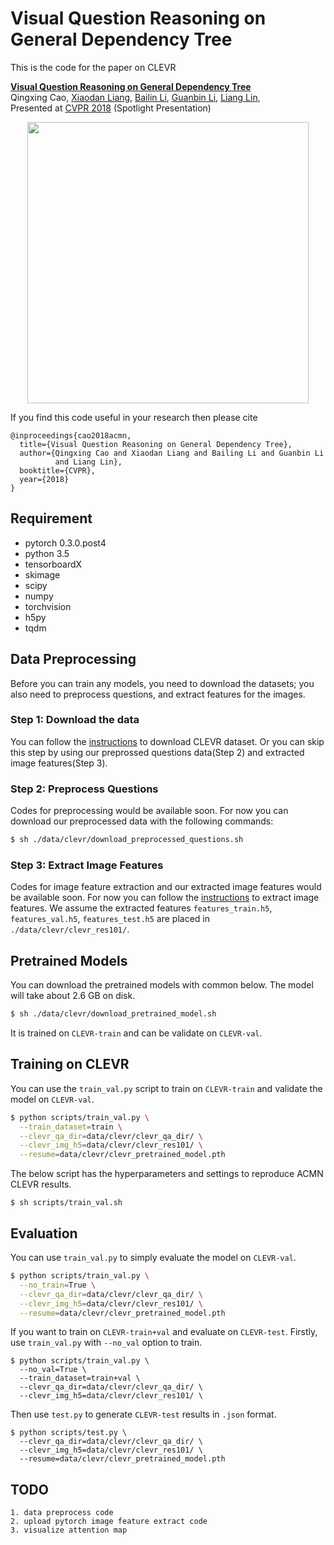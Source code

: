 # Visual Question Reasoning on General Dependency Tree

This is the code for the paper on CLEVR

 **<a href="https://arxiv.org/abs/1804.00105">Visual Question Reasoning on General Dependency Tree</a>**
 <br>
Qingxing Cao,
 <a href='https://www.cs.cmu.edu/~xiaodan1/'>Xiaodan Liang</a>,
 <a href='https://bezorro.github.io/'>Bailin Li</a>,
 <a href='https://sites.google.com/site/ligb86/home/'>Guanbin Li</a>,
 <a href='http://www.linliang.net/'>Liang Lin</a>,
 <br>
 Presented at [CVPR 2018](http://cvpr2018.thecvf.com/) (Spotlight Presentation)

 <div align="center">
  <img src="https://github.com/bezorro/ACMN-Pytorch/blob/master/img/introduction.png" width="450px">
</div>

If you find this code useful in your research then please cite

```
@inproceedings{cao2018acmn,
  title={Visual Question Reasoning on General Dependency Tree},
  author={Qingxing Cao and Xiaodan Liang and Bailing Li and Guanbin Li
          and Liang Lin},
  booktitle={CVPR},
  year={2018}
}
```

## Requirement
  * pytorch 0.3.0.post4
  * python 3.5
  * tensorboardX
  * skimage
  * scipy
  * numpy
  * torchvision
  * h5py
  * tqdm

## Data Preprocessing
Before you can train any models, you need to download the datasets; you also need to preprocess questions, and extract features for the images.

### Step 1: Download the data
You can follow the [instructions](https://github.com/jcjohnson/clevr-iep/blob/master/TRAINING.md) to download CLEVR dataset. Or you can skip this step by using our preprossed questions data(Step 2) and extracted image features(Step 3).

### Step 2: Preprocess Questions
Codes for preprocessing would be available soon. For now you can download our preprocessed data with the following commands:
```sh
$ sh ./data/clevr/download_preprocessed_questions.sh
```

### Step 3: Extract Image Features
Codes for image feature extraction and our extracted image features would be available soon. For now you can follow the [instructions](https://github.com/jcjohnson/clevr-iep/blob/master/TRAINING.md) to extract image features.
We assume the extracted features `features_train.h5`, `features_val.h5`, `features_test.h5` are placed in `./data/clevr/clevr_res101/`.

## Pretrained Models
You can download the pretrained models with common below. The model will take about 2.6 GB on disk.
```sh
$ sh ./data/clevr/download_pretrained_model.sh
```
It is trained on `CLEVR-train` and can be validate on `CLEVR-val`.


## Training on CLEVR
You can use the `train_val.py` script to train on `CLEVR-train` and validate the model on `CLEVR-val`.
```sh
$ python scripts/train_val.py \
  --train_dataset=train \
  --clevr_qa_dir=data/clevr/clevr_qa_dir/ \
  --clevr_img_h5=data/clevr/clevr_res101/ \
  --resume=data/clevr/clevr_pretrained_model.pth
```
The below script has the hyperparameters and settings to reproduce ACMN CLEVR results.
```
$ sh scripts/train_val.sh
```

## Evaluation
You can use `train_val.py` to simply evaluate the model on `CLEVR-val`.
```sh
$ python scripts/train_val.py \
  --no_train=True \
  --clevr_qa_dir=data/clevr/clevr_qa_dir/ \
  --clevr_img_h5=data/clevr/clevr_res101/ \
  --resume=data/clevr/clevr_pretrained_model.pth
```
If you want to train on `CLEVR-train+val` and evaluate on `CLEVR-test`.
Firstly, use `train_val.py` with `--no_val` option to train.
```
$ python scripts/train_val.py \
  --no_val=True \
  --train_dataset=train+val \
  --clevr_qa_dir=data/clevr/clevr_qa_dir/ \
  --clevr_img_h5=data/clevr/clevr_res101/ \
```
Then use `test.py` to generate `CLEVR-test` results in `.json` format.
```
$ python scripts/test.py \
  --clevr_qa_dir=data/clevr/clevr_qa_dir/ \
  --clevr_img_h5=data/clevr/clevr_res101/ \
  --resume=data/clevr/clevr_pretrained_model.pth
```

## TODO
```
1. data preprocess code
2. upload pytorch image feature extract code
3. visualize attention map
```